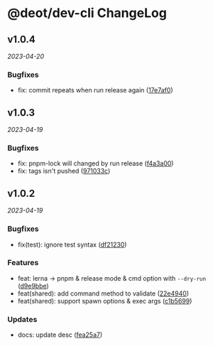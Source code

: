 # @deot/dev-cli ChangeLog

## v1.0.4

_2023-04-20_

### Bugfixes

- fix: commit repeats when run release again ([17e7af0](https://github.com/deot/dev/commit/17e7af03f4b216799b875a9576823a88ae9421c1))

## v1.0.3

_2023-04-19_

### Bugfixes

- fix: pnpm-lock will changed by run release ([f4a3a00](https://github.com/deot/dev/commit/f4a3a0036d9123e14f41a2559715ffcc55801394))
- fix: tags isn't pushed ([971033c](https://github.com/deot/dev/commit/971033cae0d77e112878858fff473b7ca26436a8))

## v1.0.2

_2023-04-19_

### Bugfixes

- fix(test): ignore test syntax ([df21230](https://github.com/deot/dev/commit/df212302a8071c314ddeb079040637326dc9ba9c))

### Features

- feat: lerna -> pnpm & release mode & cmd option with `--dry-run` ([d9e9bbe](https://github.com/deot/dev/commit/d9e9bbec3d5a3cd1915f7b4eb80110ed0c609957))
- feat(shared): add command method to validate ([22e4940](https://github.com/deot/dev/commit/22e4940efcc8439ca4e41ca54f2e9d4616206755))
- feat(shared): support spawn options & exec args ([c1b5699](https://github.com/deot/dev/commit/c1b56990828841177dc6828d708d058cae4f3c02))

### Updates

- docs: update desc ([fea25a7](https://github.com/deot/dev/commit/fea25a72d07de366610bd49f6955760b653bb5b8))
